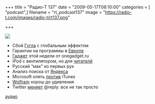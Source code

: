 +++
title = "Радио-Т 137"
date = "2009-05-17T08:10:00"
categories = [ "podcast",]
filename = "rt_podcast137"
image = "https://radio-t.com/images/radio-t/rt137.png"

+++

![](https://radio-t.com/images/radio-t/rt137.png)

- Сбой [Гугла](http://net.compulenta.ru/426372/) с глобальным эффектом
- Гарантии на программы в [Европе](http://www.linux.org.ru/view-message.jsp?msgid=3693981)
- [Гаджет](http://onegadget.ru/og/3821) этой недели от onegadget.ru
- iPod с вентилятором, но для [читателй](http://www.engadget.com/2009/05/14/intereads-cool-er-claims-to-be-the-ipod-moment-for-e-readers/)
- Русский “мак” из первых рук
- Анализ поиска от [Яндекса](http://net.compulenta.ru/426170/)
- Microsoft опять [против](http://habrahabr.ru/blogs/microsoft/59480/) iTunes
- [Wolfram](http://f055.net/article/wolframalpha-launching-today-and-what-it-means-for-google-and-search/) хорош до удивления
- Twitter [меняет](http://habrahabr.ru/blogs/twitter/59497/) @reply: все не так просто


[аудио](http://cdn.radio-t.com/rt_podcast137.mp3)
<audio src="http://cdn.radio-t.com/rt_podcast137.mp3" preload="none"></audio>